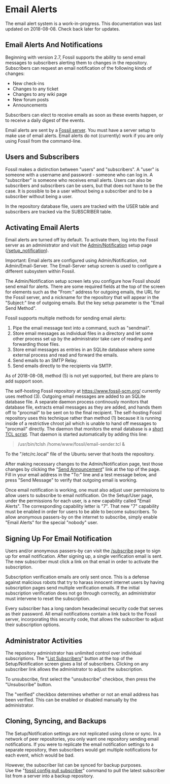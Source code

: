 Email Alerts
============

The email alert system is a work-in-progress.
This documentation was last updated on 2018-08-08.
Check back later for updates.

Email Alerts And Notifications
------------------------------

Beginning with version 2.7, Fossil supports the ability to send
email messages to subscribers alerting them to changes in the repository.
Subscribers can request an email notification of the following kinds
of changes:

  *  New check-ins
  *  Changes to any ticket
  *  Changes to any wiki page
  *  New forum posts
  *  Announcements

Subscribers can elect to receive emails as soon as these events happen,
or to receive a daily digest of the events.

Email alerts are sent by a [Fossil server](./server.wiki).  You must
have a server setup to make use of email alerts.  Email alerts do not
(currently) work if you are only using Fossil from the command-line.

Users and Subscribers
---------------------

Fossil makes a distinction between "users" and "subscribers".  A
"user" is someone with a username and password - someone who can
log in.  A "subscriber" is someone who receives email alerts.  Users
can also be subscribers and subscribers can be users, but that does
not have to be the case.  It is possible to be a user without being
a subscriber and to be a subscriber without being a user.

In the repository database file, users are tracked with the USER table
and subscribers are tracked via the SUBSCRIBER table.

Activating Email Alerts
-----------------------

Email alerts are turned off by default.  To activate them, log into
the Fossil server as an administrator and visit the 
[Admin/Notification](/setup_notification)
setup page ([/setup_notification](/setup_notification)).

Important:  Email alerts are configured using Admin/Notification, not
Admin/Email-Server.  The Email-Server setup screen is used to configure
a different subsystem within Fossil.

The Admin/Notification setup screen lets you configure how Fossil should
send email for alerts.  There are some required fields at the top of the
screen for elements such as the "From:" address for outgoing emails,
the URL for the Fossil server, and a nickname for the repository that
will appear in the "Subject:" line of outgoing emails.  But the key
setup parameter is the "Email Send Method".

Fossil supports multiple methods for sending email alerts:

  1.  Pipe the email message text into a command, such as "sendmail".
  2.  Store email messages as individual files in a directory and let
      some other process set up by the administrator take care of
      reading and forwarding those files.
  3.  Store email messages as entries in an SQLite database where
      some external process and read and forward the emails.
  4.  Send emails to an SMTP Relay.
  5.  Send emails directly to the recipients via SMTP.

As of 2018-08-08, method (5) is not yet supported, but there are plans
to add support soon.

The self-hosting Fossil repository at <https://www.fossil-scm.org/> currently
uses method (3).  Outgoing email messages are added to an SQLite database
file.  A separate daemon process continously monitors that database file,
extracts email messages as they are added, and hands them off to 
"procmail" to be sent on to the final recipient.  The self-hosting
Fossil repository uses this technique rather than method (1) because
it is running inside of a restrictive chroot jail which is unable to
hand off messages to "procmail" directly.  The daemon that monitors the
email database is a [short TCL script](/file/tools/email-sender.tcl).
That daemon is started automatically by adding this line:

> /usr/bin/tclsh /home/www/fossil/email-sender.tcl &

To the "/etc/rc.local" file of the Ubuntu server that hosts the
repository.

After making necessary changes to the Admin/Notification page, test
those changes by clicking the "[Send Announcement](/announce)" link
at the top of the page.  Fill in your email address in the "To:"
line and a test message below, and press "Send Message" to verify that
outgoing email is working.

Once email notification is working, one must also adjust user permissions
to allow users to subscribe to email notification.  On the 
Setup/User page, under the permissions for each user, is a new capability
called "Email Alerts".  The corresponding capability letter is "7".
That new "7" capability must be enabled in order for
users to be able to become subscribers.  To allow anonymous passers-by
on the internet to subscribe, simply enable "Email Alerts" for the
special "nobody" user.

Signing Up For Email Notification
---------------------------------

Users and/or anonymous passers-by can visit the 
[/subscribe](/subscribe) page to sign
up for email notification.  After signing up, a single verification email
is sent.  The new subscriber must click a link on that email in order to
activate the subscription.

Subscription verification emails are only sent once.  This is a defense
against malicious robots that try to harass innocent internet users
by having subscription pages send multiple verification emails.
If the initial subscription verification does not go through correctly,
an administrator must intervene to reset the subscription.

Every subscriber has a long random hexadecimal security code that serves
as their password.  All email notifications contain a link back to the
Fossil server, incorporating this security code, that allows the 
subscriber to adjust their subscription options.

Administrator Activities
------------------------

The repository administrator has unlimited control over individual
subscriptions.  The "[List Subscribers](/subscribers)" button at the top
of the Setup/Notification screen gives a list of subscribers.  Clicking on
any subscriber link allows the administrator to adjust the subscription.

To unsubscribe, first select the "unsubscribe" checkbox, then press the
"Unsubscribe" button.

The "verified" checkbox determines whether or not an email address has
been verified.  This can be enabled or disabled manually by the
administrator.

Cloning, Syncing, and Backups
-----------------------------

The Setup/Notification settings are not replicated using clone or sync.
In a network of peer repositories, you only want one repository sending
email notifications.  If you were to replicate the email notification
settings to a separate repository, then subscribers would get multiple
notifications for each event, which would be bad.

However, the subscriber list can be synced for backup purposes.  
Use the "[fossil config pull subscriber](/help?cmd=configuration)" command
to pull the latest subscriber list from a server into a backup repository.
